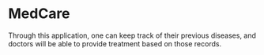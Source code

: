 # MedCare
Through this application, one can keep track of their previous diseases, and doctors will be able to provide treatment based on those records.
